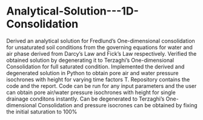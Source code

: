 # Analytical-Solution---1D-Consolidation
Derived an analytical solution for Fredlund’s One-dimensional consolidation for unsaturated soil conditions from the governing equations for water and air phase derived from Darcy’s Law and Fick’s Law respectively. 
Verified the obtained solution by degenerating it to Terzaghi’s One-dimensional Consolidation for full saturated condition.
Implemented the derived and degenerated solution in Python to obtain pore air and water pressure isochrones with height for varying time factors T.
Repository contains the code and the report. 
Code can be run for any input parameters and the user can obtain pore air/water pressure isochrones with height for single drainage conditons instantly.
Can be degenerated to Terzaghi’s One-dimensional Consolidation and pressure isocrones can be obtained by fixing the initial saturation to 100%
